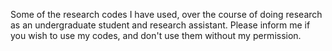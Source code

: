 Some of the research codes I have used, over the course of doing research as an undergraduate student and research assistant. Please inform me if you wish to use my codes, and don't use them without my permission.
